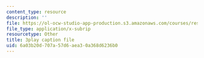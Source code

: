 ```yaml
---
content_type: resource
description: ''
file: https://ol-ocw-studio-app-production.s3.amazonaws.com/courses/res-6-012-introduction-to-probability-spring-2018/6a03b20d707a57d6aea30a368d6236b0_UbQcqFH33G0.vtt
file_type: application/x-subrip
resourcetype: Other
title: 3play caption file
uid: 6a03b20d-707a-57d6-aea3-0a368d6236b0
---
```

